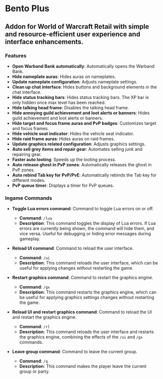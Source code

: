 # Bento Plus

## Addon for World of Warcraft Retail with simple and resource-efficient user experience and interface enhancements.

### Features

- **Open Warband Bank automatically**: Automatically opens the Warband Bank.
- **Hide nameplate auras**: Hides auras on nameplates.
- **Update nameplate configuration**: Adjusts nameplate settings.
- **Clean up chat interface**: Hides buttons and background elements in the chat interface.
- **Hide status tracking bars**: Hides status tracking bars. The XP bar is only hidden once max level has been reached.
- **Hide talking head frame**: Disables the talking head frame.
- **Hide annoying guild achievement and loot alerts or banners**: Hides guild achievement and loot alerts or banners.
- **Hide target and focus frame auras and PvP badges**: Customizes target and focus frames.
- **Hide vehicle seat indicator**: Hides the vehicle seat indicator.
- **Hide raid frame auras**: Hides auras on raid frames.
- **Update graphics related configuration**: Adjusts graphics settings.
- **Auto sell grey items and repair gear**: Automates selling junk and repairing gear.
- **Faster auto looting**: Speeds up the looting process.
- **Auto release ghost in PvP zones**: Automatically releases the ghost in PvP zones.
- **Auto rebind Tab key for PvP/PvE**: Automatically rebinds the Tab key for different modes.
- **PvP queue timer**: Displays a timer for PvP queues.

### Ingame Commands

- **Toggle Lua errors command**: Command to toggle Lua errors on or off.
  - **Command**: `/lua`
  - **Description**: This command toggles the display of Lua errors. If Lua errors are currently being shown, the command will hide them, and vice versa. Useful for debugging or hiding error messages during gameplay.

- **Reload UI command**: Command to reload the user interface.
  - **Command**: `/ui`
  - **Description**: This command reloads the user interface, which can be useful for applying changes without restarting the game.

- **Restart graphics command**: Command to restart the graphics engine.
  - **Command**: `/gx`
  - **Description**: This command restarts the graphics engine, which can be useful for applying graphics settings changes without restarting the game.

- **Reload UI and restart graphics command**: Command to reload the UI and restart the graphics engine.
  - **Command**: `/rl`
  - **Description**: This command reloads the user interface and restarts the graphics engine, combining the effects of the `/ui` and `/gx` commands.

- **Leave group command**: Command to leave the current group.
  - **Command**: `/q`
  - **Description**: This command makes the player leave the current group or party.

